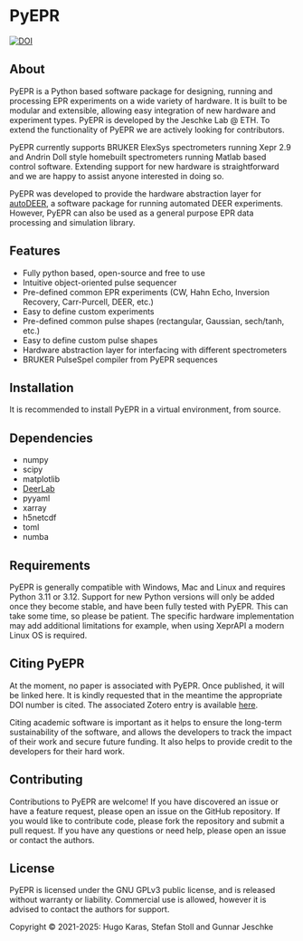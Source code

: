 # PyEPR


[![DOI](https://zenodo.org/badge/888368760.svg)](https://doi.org/10.5281/zenodo.17107010)



## About
PyEPR is a Python based software package for designing, running and processing EPR experiments on a wide variety of hardware. It is built to be modular and extensible, allowing easy integration of new hardware and experiment types. PyEPR is developed by the Jeschke Lab @ ETH. To extend the functionality of PyEPR we are actively looking for contributors.

PyEPR currently supports BRUKER ElexSys spectrometers running Xepr 2.9 and Andrin Doll style homebuilt spectrometers running Matlab based control software. Extending support for new hardware is straightforward and we are happy to assist anyone interested in doing so.

PyEPR was developed to provide the hardware abstraction layer for [autoDEER](https://jeschkelab.github.io/autoDEER/), a software package for running automated DEER experiments. However, PyEPR can also be used as a general purpose EPR data processing and simulation library.

## Features
- Fully python based, open-source and free to use
- Intuitive object-oriented pulse sequencer
- Pre-defined common EPR experiments (CW, Hahn Echo, Inversion Recovery, Carr-Purcell, DEER, etc.)
- Easy to define custom experiments
- Pre-defined common pulse shapes (rectangular, Gaussian, sech/tanh, etc.)
- Easy to define custom pulse shapes
- Hardware abstraction layer for interfacing with different spectrometers
- BRUKER PulseSpel compiler from PyEPR sequences

## Installation
It is recommended to install PyEPR in a virtual environment, from source.

## Dependencies
- numpy
- scipy
- matplotlib
- [DeerLab](https://jeschkelab.github.io/DeerLab/)
- pyyaml
- xarray
- h5netcdf
- toml
- numba

## Requirements
PyEPR is generally compatible with Windows, Mac and Linux and requires Python 3.11 or 3.12. 
Support for new Python versions will only be added once they become stable, and have been fully tested with PyEPR. This can take some time, so please be patient.
The specific hardware implementation may add additional limitations for example, when using XeprAPI a modern Linux OS is required.

## Citing PyEPR
At the moment, no paper is associated with PyEPR. Once published, it will be linked here. It is kindly requested that in the meantime the appropriate DOI number is cited. The associated Zotero entry is available [here](missing).

Citing academic software is important as it helps to ensure the long-term sustainability of the software, and allows the developers to track the impact of their work and secure future funding. It also helps to provide credit to the developers for their hard work.

## Contributing
Contributions to PyEPR are welcome! If you have discovered an issue or have a feature request, please open an issue on the GitHub repository. If you would like to contribute code, please fork the repository and submit a pull request. If you have any questions or need help, please open an issue or contact the authors.

## License
PyEPR is licensed under the GNU GPLv3 public license, and is released without
warranty or liability. Commercial use is allowed, however it is advised to contact the authors for support.

Copyright © 2021-2025: Hugo Karas, Stefan Stoll and Gunnar Jeschke
